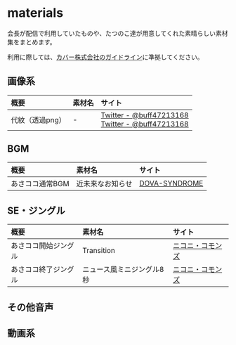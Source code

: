 # materials

会長が配信で利用していたものや、たつのこ達が用意してくれた素晴らしい素材集をまとめます。

利用に際しては、[カバー株式会社のガイドライン](https://www.hololive.tv/terms)に準拠してください。

## 画像系

|概要|素材名|サイト|
|:--|:--|:--|
|代紋（透過png）|\-|[Twitter - @buff47213168](https://twitter.com/buff47213168/status/1360166763317526532)<br>[Twitter - @buff47213168](https://twitter.com/buff47213168/status/1359873349627781122)|

## BGM

|概要|素材名|サイト|
|:--|:--|:--|
|あさココ通常BGM|近未来なお知らせ|[DOVA-SYNDROME](https://dova-s.jp/bgm/play8570.html)|

## SE・ジングル

|概要|素材名|サイト|
|:--|:--|:--|
|あさココ開始ジングル|Transition|[ニコニ・コモンズ](https://commons.nicovideo.jp/material/nc118643)|
|あさココ終了ジングル|ニュース風ミニジングル8秒|[ニコニ・コモンズ](https://commons.nicovideo.jp/material/nc128599)|

## その他音声



## 動画系
